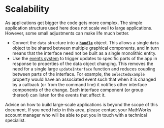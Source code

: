 # Scalability

As applications get bigger the code gets more complex. The simple application structure used here does not scale well to large applications. However, some small adjustments can make life much better.

* Convert the `data` structure into a [**`handle`**](https://www.mathworks.com/help/matlab/matlab_oop/comparing-handle-and-value-classes.html) object. This allows a single `data` object to be shared between multiple graphical components, and in turn means that the interface need not be built as a single monolithic entity.
* Use the [events system](https://www.mathworks.com/help/matlab/events-sending-and-responding-to-messages.html) to trigger updates to specific parts of the app in response to properties of the data object changing. This removes the need for a single large `updateInterface` function and reduces coupling between parts of the interface. For example, the `SelectedExample` property would have an associated event such that when it is changed by a callback (or from the command line) it notifies other interface components of the change. Each interface component (or group thereof) can listen for the events that affect it.

Advice on how to build large-scale applications is beyond the scope of this document. If you need help in this area, please contact your MathWorks account manager who will be able to put you in touch with a technical specialist.